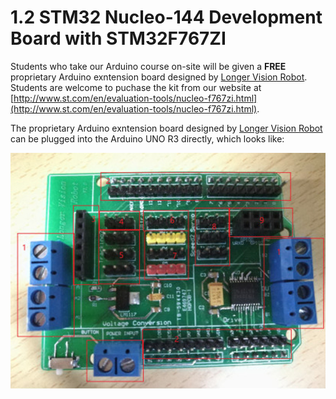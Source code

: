  # 1.2 STM32 Nucleo-144 Development Board with STM32F767ZI


Students who take our Arduino course on-site will be given a **FREE** proprietary Arduino exntension board designed by [Longer Vision Robot](http://www.longervisionrobot.com). Students are welcome to puchase the kit from our website at [http://www.st.com/en/evaluation-tools/nucleo-f767zi.html](http://www.st.com/en/evaluation-tools/nucleo-f767zi.html). 

The proprietary Arduino exntension board designed by [Longer Vision Robot](http://www.longervisionrobot.com) can be plugged into the Arduino UNO R3 directly, which looks like:

![Image](./LVR_Arduino_Vehicle.jpg)
